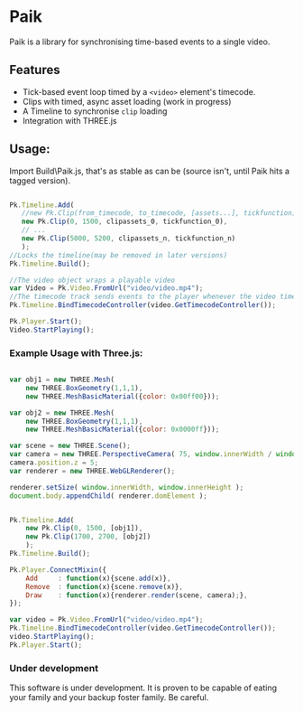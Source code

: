 # Paik

Paik is a library for synchronising time-based events to a single video. 

## Features
* Tick-based event loop timed by a `<video>` element's timecode.
* Clips with timed, async asset loading (work in progress)
* A Timeline to synchronise `clip` loading 
* Integration with THREE.js

## Usage:

Import Build\Paik.js, that's as stable as can be (source isn't, until Paik hits a tagged version).
 
 ```javascript
 
 Pk.Timeline.Add(
 	//new Pk.Clip(from_timecode, to_timecode, [assets...], tickfunction)
	new Pk.Clip(0, 1500, clipassets_0, tickfunction_0),
	// ...
	new Pk.Clip(5000, 5200, clipassets_n, tickfunction_n)
	);
//Locks the timeline(may be removed in later versions)
Pk.Timeline.Build();

//The video object wraps a playable video
var Video = Pk.Video.FromUrl("video/video.mp4");
//The timecode track sends events to the player whenever the video timecode changes
Pk.Timeline.BindTimecodeController(video.GetTimecodeController());

Pk.Player.Start();
Video.StartPlaying();
 ```

### Example Usage with Three.js:

```javascript

var obj1 = new THREE.Mesh(
	new THREE.BoxGeometry(1,1,1), 
	new THREE.MeshBasicMaterial({color: 0x00ff00}));

var obj2 = new THREE.Mesh(
	new THREE.BoxGeometry(1,1,1), 
	new THREE.MeshBasicMaterial({color: 0x0000ff}));

var scene = new THREE.Scene();
var camera = new THREE.PerspectiveCamera( 75, window.innerWidth / window.innerHeight, 0.1, 1000 ); 
camera.position.z = 5;
var renderer = new THREE.WebGLRenderer();

renderer.setSize( window.innerWidth, window.innerHeight );
document.body.appendChild( renderer.domElement );


Pk.Timeline.Add(
	new Pk.Clip(0, 1500, [obj1]),
	new Pk.Clip(1700, 2700, [obj2])
	);
Pk.Timeline.Build();

Pk.Player.ConnectMixin({
	Add  	: function(x){scene.add(x)},
	Remove  : function(x){scene.remove(x)},
	Draw 	: function(x){renderer.render(scene, camera);},
});

var video = Pk.Video.FromUrl("video/video.mp4");
Pk.Timeline.BindTimecodeController(video.GetTimecodeController());
video.StartPlaying();
Pk.Player.Start();
```

### Under development
This software is under development. It is proven to be capable of eating your family and your backup foster family. Be careful.